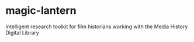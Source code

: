 # magic-lantern
Intelligent research toolkit for film historians working with the Media History Digital Library
